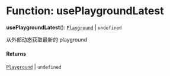 # Function: usePlaygroundLatest

**usePlaygroundLatest**(): [`Playground`](/en/auto-docs/editor/classes/Playground.md) | `undefined`

从外部动态获取最新的 playground

#### Returns

[`Playground`](/en/auto-docs/editor/classes/Playground.md) | `undefined`
